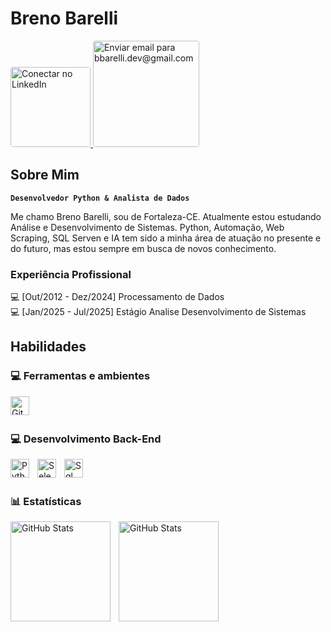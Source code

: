 # Breno Barelli
<a href="https://www.linkedin.com/in/breno-barelli-6aab65138/" target="_blank">
    <img 
        src="https://img.shields.io/badge/LinkedIn-Conectar-0077B5?style=for-the-badge&logo=linkedin&logoColor=white"
        alt="Conectar no LinkedIn"
        title="Me siga no LinkedIn"
        width="128px"
        style="border-radius: 4px;"
    />
</a>
<a href="mailto:bbarelli.dev@gmail.com">
    <img 
        src="https://img.shields.io/badge/Gmail-Me%20envie%20um%20email-D14836?style=for-the-badge&logo=gmail&logoColor=white"
        alt="Enviar email para bbarelli.dev@gmail.com"
        title="Envie um email"
        width="170px"
        style="border-radius: 4px;"
    />
</a>
<br>

## Sobre Mim

**`Desenvolvedor Python & Analista de Dados`**

Me chamo Breno Barelli, sou de Fortaleza-CE. Atualmente estou estudando Análise e Desenvolvimento de Sistemas. Python, Automação, Web Scraping, SQL Serven e IA tem sido a minha área de atuação no presente e do futuro, mas estou sempre em busca de novos conhecimento.

### Experiência Profissional

💻 [Out/2012 - Dez/2024] Processamento de Dados <br>
💻 [Jan/2025 - Jul/2025] Estágio Analise Desenvolvimento de Sistemas 

## Habilidades
### 💻 Ferramentas e ambientes
<img 
    align="left" 
    alt="Git" 
    title="Git"
    width="30px" 
    style="padding-right: 10px;" 
    src="https://cdn.jsdelivr.net/gh/devicons/devicon@latest/icons/git/git-original.svg" 
/>
<br>
<br>

### 💻 Desenvolvimento Back-End
<img 
    align="left" 
    alt="Python" 
    title="Python"
    width="30px" 
    style="padding-right: 10px;" 
    src="https://cdn.jsdelivr.net/gh/devicons/devicon@latest/icons/python/python-original.svg" 
/>
<img 
    align="left" 
    alt="Selenium" 
    title="Selenium"
    width="30px" 
    style="padding-right: 10px;" 
    src="https://cdn.jsdelivr.net/gh/devicons/devicon@latest/icons/selenium/selenium-original.svg"                 
 />
<img 
    align="left" 
    alt="Sql" 
    title="Sql-Serven"
    width="30px" 
    style="padding-right: 10px;" 
    src="https://cdn.jsdelivr.net/gh/devicons/devicon@latest/icons/azuresqldatabase/azuresqldatabase-original.svg"        
 />
<br/>
<br/>

### 📊 Estatísticas

<p>
  <img 
    align="left" 
    alt="GitHub Stats" 
    height="160" 
    style="padding-right: 10px;" 
        src="https://github-readme-stats.vercel.app/api?username=BBarelli&show_icons=true&theme=tokyonight&include_all_commits=true&locale=pt-br"
  />
<img 
      align="left" 
      alt="GitHub Stats" 
      height="160" 
      src="https://github-readme-stats.vercel.app/api/top-langs/?username=BBarelli&theme=tokyonight&layout=compact&custom_title=Tecnologias&langs_count=9" 
  />
  </p>

